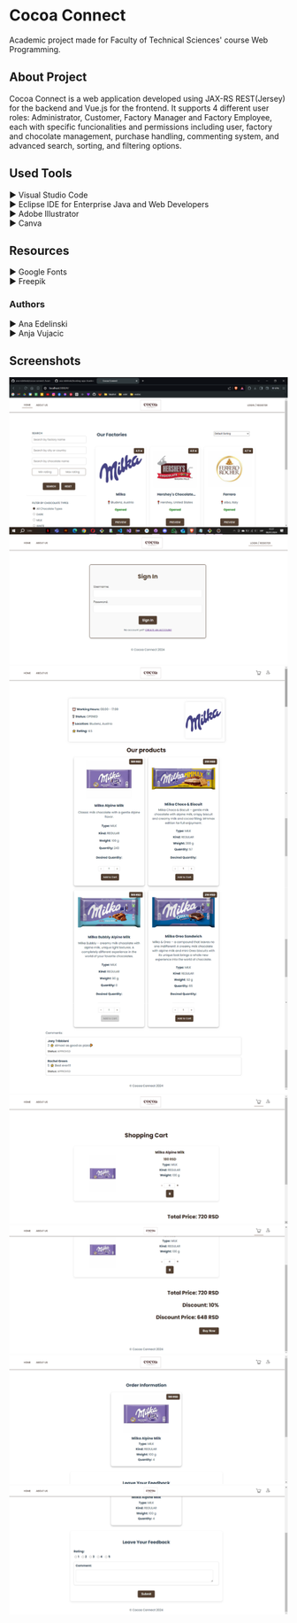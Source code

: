 # Cocoa Connect

Academic project made for Faculty of Technical Sciences' course Web Programming.

## About Project

Cocoa Connect is a web application developed using JAX-RS REST(Jersey) for the backend and Vue.js for the frontend. It supports 4 different user roles: Administrator, Customer, Factory Manager and Factory Employee, each with specific funcionalities and permissions including user, factory and chocolate management, purchase handling, commenting system, and advanced search, sorting, and filtering options.

## Used Tools
► Visual Studio Code<br>
► Eclipse IDE for Enterprise Java and Web Developers<br>
► Adobe Illustrator<br>
► Canva<br>

## Resources
► Google Fonts<br>
► Freepik<br>

### Authors
► Ana Edelinski<br>
► Anja Vujacic

## Screenshots
![HomePage](screenshots/home.png)
![Login](screenshots/login.png)
![Factory](screenshots/factory.png)
![ShoppingCart1](screenshots/shopping-cart1.png)
![ShoppingCart2](screenshots/shopping-cart2.png)
![OrderInfo1](screenshots/order-info1.png)
![OrderInfo2](screenshots/order-info2.png)
